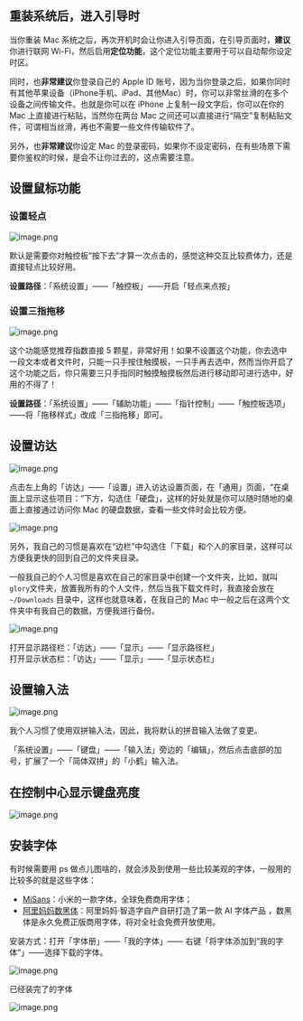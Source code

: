 ## 重装系统后，进入引导时

当你重装 Mac 系统之后，再次开机时会让你进入引导页面，在引导页面时，**建议** 你进行联网 Wi-Fi，然后启用**定位功能**，这个定位功能主要用于可以自动帮你设定时区。

同时，也**非常建议**你登录自己的 Apple ID 账号，因为当你登录之后，如果你同时有其他苹果设备（iPhone手机、iPad、其他Mac）时，你可以非常丝滑的在多个设备之间传输文件。也就是你可以在 iPhone 上复制一段文字后，你可以在你的 Mac 上直接进行粘贴，当然你在两台 Mac 之间还可以直接进行“隔空”复制粘贴文件，可谓相当丝滑，再也不需要一些文件传输软件了。

另外，也**非常建议**你设定 Mac 的登录密码，如果你不设定密码，在有些场景下需要你鉴权的时候，是会不让你过去的，这点需要注意。

## 设置鼠标功能

### 设置轻点

![image.png](https://upload-images.jianshu.io/upload_images/14623749-0d62ad7360a29e7c.png?imageMogr2/auto-orient/strip%7CimageView2/2/w/1240)

默认是需要你对触控板“按下去”才算一次点击的，感觉这种交互比较费体力，还是直接轻点比较好用。

**设置路径**：「系统设置」——「触控板」——开启「轻点来点按」

### 设置三指拖移

![image.png](https://upload-images.jianshu.io/upload_images/14623749-67306a933544e1a6.png?imageMogr2/auto-orient/strip%7CimageView2/2/w/1240)

这个功能感觉推荐指数直接 5 颗星，非常好用！如果不设置这个功能，你去选中一段文本或者文件时，只能一只手按住触摸板，一只手再去选中，然而当你开启了这个功能之后，你只需要三只手指同时触摸触摸板然后进行移动即可进行选中，好用的不得了！

**设置路径**：「系统设置」——「辅助功能」——「指针控制」——「触控板选项」——将「拖移样式」改成「三指拖移」即可。

## 设置访达

![image.png](https://upload-images.jianshu.io/upload_images/14623749-f7ad0fce810c6cb8.png?imageMogr2/auto-orient/strip%7CimageView2/2/w/1240)

点击左上角的「访达」——「设置」进入访达设置页面，在「通用」页面，“在桌面上显示这些项目：”下方，勾选住「硬盘」，这样的好处就是你可以随时随地的桌面上直接通过访问你 Mac 的硬盘数据，查看一些文件时会比较方便。

![image.png](https://upload-images.jianshu.io/upload_images/14623749-96b17874043dc1dd.png?imageMogr2/auto-orient/strip%7CimageView2/2/w/1240)

另外，我自己的习惯是喜欢在“边栏”中勾选住「下载」和个人的家目录，这样可以方便我更快的回到自己的文件夹目录。

一般我自己的个人习惯是喜欢在自己的家目录中创建一个文件夹，比如，就叫`glory`文件夹，放置我所有的个人文件，然后当我下载文件时，我直接会放在 `~/Downloads` 目录中，这样也就意味着，在我自己的 Mac 中一般之后在这两个文件夹中有我自己的数据，方便我进行备份。

![image.png](https://upload-images.jianshu.io/upload_images/14623749-9b4bb284e93c45d0.png?imageMogr2/auto-orient/strip%7CimageView2/2/w/1240)

打开显示路径栏：「访达」——「显示」——「显示路径栏」    
打开显示状态栏：「访达」——「显示」——「显示状态栏」

## 设置输入法

![image.png](https://upload-images.jianshu.io/upload_images/14623749-7181dc221b135370.png?imageMogr2/auto-orient/strip%7CimageView2/2/w/1240)

我个人习惯了使用双拼输入法，因此，我将默认的拼音输入法做了变更。

「系统设置」——「键盘」——「输入法」旁边的「编辑」，然后点击底部的加号，扩展了一个「简体双拼」的「小鹤」输入法。

## 在控制中心显示键盘亮度

![image.png](https://upload-images.jianshu.io/upload_images/14623749-c8aed471a80a43d9.png?imageMogr2/auto-orient/strip%7CimageView2/2/w/1240)

## 安装字体

有时候需要用 ps 做点儿图啥的，就会涉及到使用一些比较美观的字体，一般用的比较多的就是这些字体：

- [MiSans](https://hyperos.mi.com/font/zh/details/sc/)：小米的一款字体，全球免费商用字体；
- [阿里妈妈数黑体](https://www.alibabafonts.com/#/more)：阿里妈妈·智造字自产自研打造了第一款 AI 字体产品 ，数黑体是永久免费正版商用字体，将对全社会免费开放使用。

安装方式：打开「字体册」——「我的字体」—— 右键「将字体添加到“我的字体”」——选择下载的字体。

![image.png](https://upload-images.jianshu.io/upload_images/14623749-b79b08d8849d4d8f.png?imageMogr2/auto-orient/strip%7CimageView2/2/w/1240)

已经装完了的字体

![image.png](https://upload-images.jianshu.io/upload_images/14623749-0f9020591dfa211e.png?imageMogr2/auto-orient/strip%7CimageView2/2/w/1240)